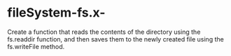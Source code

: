 # fileSystem-fs.x-
Create a function that reads the contents of the directory using the fs.readdir function, and then saves them to the newly created file using the fs.writeFile method.
